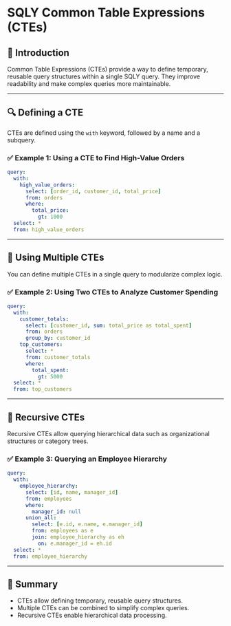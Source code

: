 # SQLY Common Table Expressions (CTEs)

## 📖 Introduction

Common Table Expressions (CTEs) provide a way to define temporary, reusable query structures within a single SQLY query. They improve readability and make complex queries more maintainable.

---

## 🔍 Defining a CTE

CTEs are defined using the `with` keyword, followed by a name and a subquery.

### ✅ Example 1: Using a CTE to Find High-Value Orders

```yaml
query:
  with:
    high_value_orders:
      select: [order_id, customer_id, total_price]
      from: orders
      where:
        total_price:
          gt: 1000
  select: *
  from: high_value_orders
```

---

## 🔗 Using Multiple CTEs

You can define multiple CTEs in a single query to modularize complex logic.

### ✅ Example 2: Using Two CTEs to Analyze Customer Spending

```yaml
query:
  with:
    customer_totals:
      select: [customer_id, sum: total_price as total_spent]
      from: orders
      group_by: customer_id
    top_customers:
      select: *
      from: customer_totals
      where:
        total_spent:
          gt: 5000
  select: *
  from: top_customers
```

---

## 🔁 Recursive CTEs

Recursive CTEs allow querying hierarchical data such as organizational structures or category trees.

### ✅ Example 3: Querying an Employee Hierarchy

```yaml
query:
  with:
    employee_hierarchy:
      select: [id, name, manager_id]
      from: employees
      where:
        manager_id: null
      union_all:
        select: [e.id, e.name, e.manager_id]
        from: employees as e
        join: employee_hierarchy as eh
          on: e.manager_id = eh.id
  select: *
  from: employee_hierarchy
```

---

## 📌 Summary

- CTEs allow defining temporary, reusable query structures.
- Multiple CTEs can be combined to simplify complex queries.
- Recursive CTEs enable hierarchical data processing.
